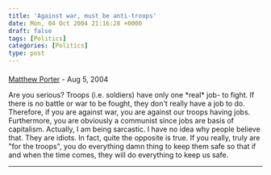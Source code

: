 ```yaml
---
title: 'Against war, must be anti-troops'
date: Mon, 04 Oct 2004 21:16:28 +0000
draft: false
tags: [Politics]
categories: [Politics]
type: post
---
```



#### 
[Matthew Porter](http://www.porterhome.com/blog/page/matthew "matthew@porterhome.com") - <time datetime="2004-08-13 01:37:22">Aug 5, 2004</time>

Are you serious? Troops (i.e. soldiers) have only one \*real\* job- to fight. If there is no battle or war to be fought, they don't really have a job to do. Therefore, if you are against war, you are against our troops having jobs. Furthermore, you are obviously a communist since jobs are basis of capitalism. Actually, I am being sarcastic. I have no idea why people believe that. They are idiots. In fact, quite the opposite is true. If you really, truly are "for the troops", you do everything damn thing to keep them safe so that if and when the time comes, they will do everything to keep us safe.
<hr />
